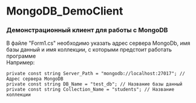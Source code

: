 # MongoDB_DemoClient
### Демонстрационный клиент для работы с MongoDB

В файле "Form1.cs" необходимо указать адрес сервера MongoDb, имя базы данный и имя коллекции, с которыми предстоит работать программе  
Например:  

	private const string Server_Path = "mongodb://localhost:27017"; // Адрес сервера MongoDB
	private const string DB_Name = "test_db"; // Название базы данный
	private const string Collection_Name = "students"; // Название коллекции 
